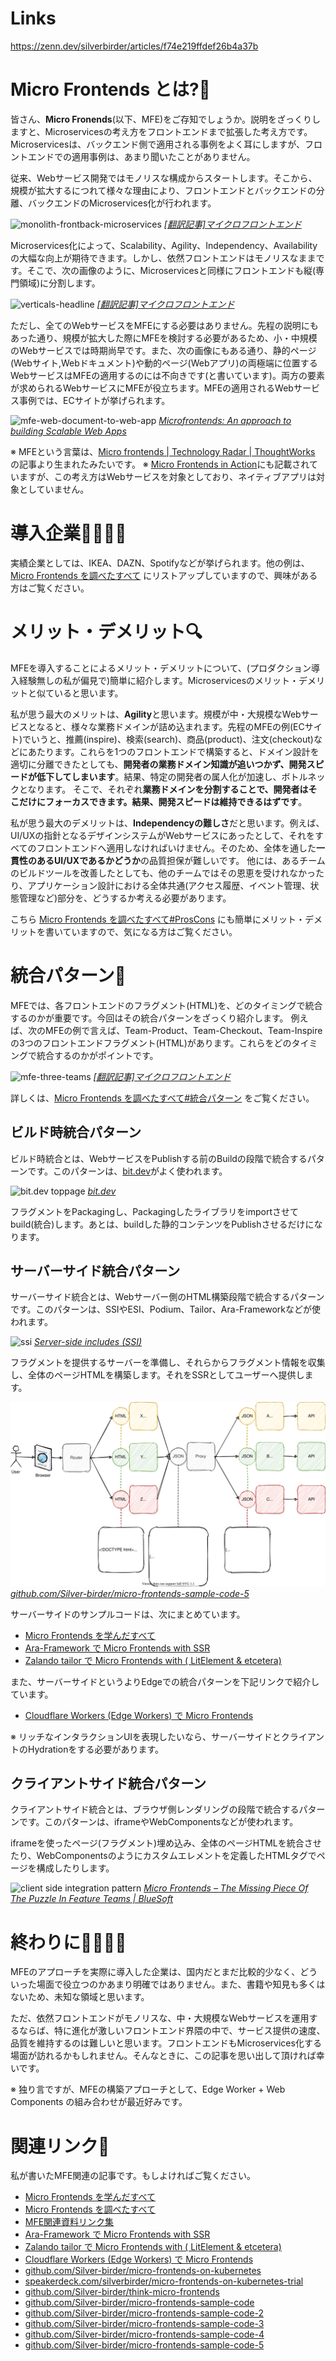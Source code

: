 <!-- 
title: [覚書] Micro Frontends 📚
date: 2020-11-19T00:00:00+09:00
draft: false
description: description
-->
# Links
https://zenn.dev/silverbirder/articles/f74e219ffdef26b4a37b

# Micro Frontends とは?🤔
皆さん、**Micro Fronends**(以下、MFE)をご存知でしょうか。説明をざっくりしますと、Microservicesの考え方をフロントエンドまで拡張した考え方です。Microservicesは、バックエンド側で適用される事例をよく耳にしますが、フロントエンドでの適用事例は、あまり聞いたことがありません。

従来、Webサービス開発ではモノリスな構成からスタートします。そこから、規模が拡大するにつれて様々な理由により、フロントエンドとバックエンドの分離、バックエンドのMicroservices化が行われます。

![monolith-frontback-microservices](https://micro-frontends-japanese.org/resources/monolith-frontback-microservices.png)
*[[翻訳記事]マイクロフロントエンド](https://micro-frontends-japanese.org/)*

Microservices化によって、Scalability、Agility、Independency、Availabilityの大幅な向上が期待できます。しかし、依然フロントエンドはモノリスなままです。そこで、次の画像のように、Microservicesと同様にフロントエンドも縦(専門領域)に分割します。

![verticals-headline](https://micro-frontends-japanese.org/resources/verticals-headline.png)
*[[翻訳記事]マイクロフロントエンド](https://micro-frontends-japanese.org/)*

ただし、全てのWebサービスをMFEにする必要はありません。先程の説明にもあった通り、規模が拡大した際にMFEを検討する必要があるため、小・中規模のWebサービスでは時期尚早です。また、次の画像にもある通り、静的ページ(Webサイト,Webドキュメント)や動的ページ(Webアプリ)の両極端に位置するWebサービスはMFEの適用するのには不向きです(と書いています)。両方の要素が求められるWebサービスにMFEが役立ちます。MFEの適用されるWebサービス事例では、ECサイトが挙げられます。

![mfe-web-document-to-web-app](https://media-exp1.licdn.com/dms/image/C5612AQEMjY51MwQMww/article-inline_image-shrink_1000_1488/0?e=1611187200&v=beta&t=EGumrK4ul8MRLTYa-gGjT93c4b7qSFWyzH9mwp5mq0w)
*[Microfrontends: An approach to building Scalable Web Apps](https://www.linkedin.com/pulse/microfrontends-approach-building-scalable-web-apps-vinci-rufus)*


※ MFEという言葉は、[Micro frontends | Technology Radar | ThoughtWorks](https://www.thoughtworks.com/radar/techniques/micro-frontends) の記事より生まれたみたいです。
※ [Micro Frontends in Action](https://www.manning.com/books/micro-frontends-in-action)にも記載されていますが、この考え方はWebサービスを対象としており、ネイティブアプリは対象としていません。

# 導入企業👨‍💼👩‍💼
実績企業としては、IKEA、DAZN、Spotifyなどが挙げられます。他の例は、[Micro Frontends を調べたすべて](https://silverbirder180.hatenablog.com/entry/2020/10/07/190727) にリストアップしていますので、興味がある方はご覧ください。

# メリット・デメリット🔍
MFEを導入することによるメリット・デメリットについて、(プロダクション導入経験無しの私が偏見で)簡単に紹介します。Microservicesのメリット・デメリットと似ていると思います。

私が思う最大のメリットは、**Agility**と思います。規模が中・大規模なWebサービスとなると、様々な業務ドメインが詰め込まれます。先程のMFEの例(ECサイト)でいうと、推薦(inspire)、検索(search)、商品(product)、注文(checkout)などにあたります。これらを1つのフロントエンドで構築すると、ドメイン設計を適切に分離できたとしても、**開発者の業務ドメイン知識が追いつかず、開発スピードが低下してしまいます**。結果、特定の開発者の属人化が加速し、ボトルネックとなります。
そこで、それぞれ**業務ドメインを分割することで、開発者はそこだけにフォーカスできます。結果、開発スピードは維持できるはずです**。

私が思う最大のデメリットは、**Independencyの難しさ**だと思います。例えば、UI/UXの指針となるデザインシステムがWebサービスにあったとして、それをすべてのフロントエンドへ適用しなければいけません。そのため、全体を通した**一貫性のあるUI/UXであるかどうか**の品質担保が難しいです。
他には、あるチームのビルドツールを改善したとしても、他のチームではその恩恵を受けれなかったり、アプリケーション設計における全体共通(アクセス履歴、イベント管理、状態管理など)部分を、どうするか考える必要があります。

こちら [Micro Frontends を調べたすべて#ProsCons](https://silverbirder180.hatenablog.com/entry/2020/10/07/190727#ProsCons) にも簡単にメリット・デメリットを書いていますので、気になる方はご覧ください。

# 統合パターン🔮
MFEでは、各フロントエンドのフラグメント(HTML)を、どのタイミングで統合するのかが重要です。今回はその統合パターンをざっくり紹介します。
例えば、次のMFEの例で言えば、Team-Product、Team-Checkout、Team-Inspireの3つのフロントエンドフラグメント(HTML)があります。これらをどのタイミングで統合するのかがポイントです。

![mfe-three-teams](https://micro-frontends-japanese.org/resources/three-teams.png)
*[[翻訳記事]マイクロフロントエンド](https://micro-frontends-japanese.org/)*


詳しくは、[Micro Frontends を調べたすべて#統合パターン](https://silverbirder180.hatenablog.com/entry/2020/10/07/190727#%E7%B5%B1%E5%90%88%E3%83%91%E3%82%BF%E3%83%BC%E3%83%B3) をご覧ください。

## ビルド時統合パターン
ビルド時統合とは、WebサービスをPublishする前のBuildの段階で統合するパターンです。このパターンは、[bit.dev](https://bit.dev)がよく使われます。

![bit.dev toppage](https://storage.googleapis.com/zenn-user-upload/e74w0sjnj1r0zpzvd5xfvsk7k1bd)
*[bit.dev](https://bit.dev/)*

フラグメントをPackagingし、Packagingしたライブラリをimportさせてbuild(統合)します。あとは、buildした静的コンテンツをPublishさせるだけになります。

## サーバーサイド統合パターン
サーバーサイド統合とは、Webサーバー側のHTML構築段階で統合するパターンです。このパターンは、SSIやESI、Podium、Tailor、Ara-Frameworkなどが使われます。

![ssi](https://www.st-andrews.ac.uk/itsnew/web/images/ssi1.jpg)
*[Server-side includes (SSI)](https://www.st-andrews.ac.uk/itsnew/web/ssi/index.shtml)*

フラグメントを提供するサーバーを準備し、それらからフラグメント情報を収集し、全体のページHTMLを構築します。それをSSRとしてユーザーへ提供します。

![cloudflare-worker](https://raw.githubusercontent.com/Silver-birder/micro-frontends-sample-code-5/f3c20954e6196cb578cd16caaf5999e07306fb51/overview.svg)
*[github.com/Silver-birder/micro-frontends-sample-code-5](https://github.com/Silver-birder/micro-frontends-sample-code-5)*

サーバーサイドのサンプルコードは、次にまとめています。

* [Micro Frontends を学んだすべて](https://silverbirder180.hatenablog.com/entry/2020/05/04/182921)
* [Ara-Framework で Micro Frontends with SSR](https://silverbirder180.hatenablog.com/entry/2020/08/23/183713)
* [Zalando tailor で Micro Frontends with ( LitElement & etcetera)](https://silverbirder180.hatenablog.com/entry/2020/10/04/095230)

また、サーバーサイドというよりEdgeでの統合パターンを下記リンクで紹介しています。

* [Cloudflare Workers (Edge Workers) で Micro Frontends](https://silverbirder180.hatenablog.com/entry/2020/11/15/121730)

※ リッチなインタラクションUIを表現したいなら、サーバーサイドとクライアントのHydrationをする必要があります。

## クライアントサイド統合パターン
クライアントサイド統合とは、ブラウザ側レンダリングの段階で統合するパターンです。このパターンは、iframeやWebComponentsなどが使われます。

iframeを使ったページ(フラグメント)埋め込み、全体のページHTMLを統合させたり、WebComponentsのようにカスタムエレメントを定義したHTMLタグでページを構成したりします。

![client side integration pattern](https://bluesoft.com/wp-content/uploads/2020/04/Micro-Frontends-11.jpg)
*[Micro Frontends – The Missing Piece Of The Puzzle In Feature Teams | BlueSoft](https://bluesoft.com/micro-frontends-the-missing-piece-of-the-puzzle-in-feature-teams/)*

# 終わりに👨‍💻👩‍💻
MFEのアプローチを実際に導入した企業は、国内だとまだ比較的少なく、どういった場面で役立つのかあまり明確ではありません。また、書籍や知見も多くはないため、未知な領域と思います。

ただ、依然フロントエンドがモノリスな、中・大規模なWebサービスを運用するならば、特に進化が激しいフロントエンド界隈の中で、サービス提供の速度、品質を維持するのは難しいと思います。フロントエンドもMicroservices化する場面が訪れるかもしれません。そんなときに、この記事を思い出して頂ければ幸いです。

※ 独り言ですが、MFEの構築アプローチとして、Edge Worker + Web Components の組み合わせが最近好みです。 

# 関連リンク🔗
私が書いたMFE関連の記事です。もしよければご覧ください。

* [Micro Frontends を学んだすべて](https://silverbirder180.hatenablog.com/entry/2020/05/04/182921)
* [Micro Frontends を調べたすべて](https://silverbirder180.hatenablog.com/entry/2020/10/07/190727)
* [MFE関連資料リンク集](https://github.com/Silver-birder/think-micro-frontends/blob/master/research/docs/read.md)
* [Ara-Framework で Micro Frontends with SSR](https://silverbirder180.hatenablog.com/entry/2020/08/23/183713)
* [Zalando tailor で Micro Frontends with ( LitElement & etcetera)](https://silverbirder180.hatenablog.com/entry/2020/10/04/095230)
* [Cloudflare Workers (Edge Workers) で Micro Frontends](https://silverbirder180.hatenablog.com/entry/2020/11/15/121730)
* [github.com/Silver-birder/micro-frontends-on-kubernetes](https://github.com/Silver-birder/micro-frontends-on-kubernetes)
* [speakerdeck.com/silverbirder/micro-frontends-on-kubernetes-trial](https://speakerdeck.com/silverbirder/micro-frontends-on-kubernetes-trial)
* [github.com/Silver-birder/think-micro-frontends](https://github.com/Silver-birder/think-micro-frontends)
* [github.com/Silver-birder/micro-frontends-sample-code](https://github.com/Silver-birder/micro-frontends-sample-code)
* [github.com/Silver-birder/micro-frontends-sample-code-2](https://github.com/Silver-birder/micro-frontends-sample-code-2)
* [github.com/Silver-birder/micro-frontends-sample-code-3](https://github.com/Silver-birder/micro-frontends-sample-code-3)
* [github.com/Silver-birder/micro-frontends-sample-code-4](https://github.com/Silver-birder/micro-frontends-sample-code-4)
* [github.com/Silver-birder/micro-frontends-sample-code-5](https://github.com/Silver-birder/micro-frontends-sample-code-5)
